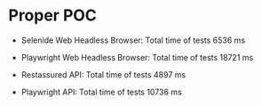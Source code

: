 ﻿# Proper POC

* Selenide Web Headless Browser: Total time of tests 6536 ms
* Playwright Web Headless Browser: Total time of tests 18721 ms

* Restassured API: Total time of tests 4897 ms
* Playwright API: Total time of tests 10736 ms
